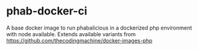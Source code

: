 # phab-docker-ci

A base docker image to run phabalicious in a dockerized php environment with node available. Extends available variants from <https://github.com/thecodingmachine/docker-images-php>
